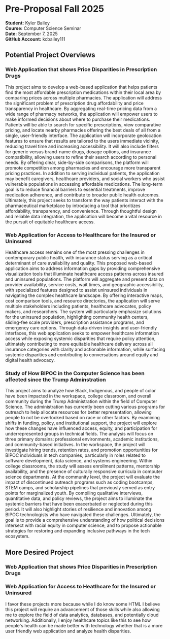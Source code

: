 # Pre-Proposal Fall 2025  

**Student:** Kyler Bailey   
**Course:** Computer Science Seminar    
**Date:** September 7, 2025  
**GitHub Account:** kcbailey111  


## Potential Project Overviews   

### Web Application that shows Price Disparities in Prescription Drugs 

This project aims to develop a web-based application that helps patients find the most affordable prescription medications within their local area by comparing prices across multiple pharmacies. The application will address the significant problem of prescription drug affordability and price transparency in healthcare. By aggregating real-time pricing data from a wide range of pharmacy networks, the application will empower users to make informed decisions about where to purchase their medications. Patients will be able to search for specific prescriptions, view comparative pricing, and locate nearby pharmacies offering the best deals of all from a single, user-friendly interface. The application will incorporate geolocation features to ensure that results are tailored to the users immediate vicinity, reducing travel time and increasing accessibility. It will also include filters for generic versus brand-name drugs, dosage options, and insurance compatibility, allowing users to refine their search according to personal needs. By offering clear, side-by-side comparisons, the platform will promote competition among pharmacies and encourage more transparent pricing practices. In addition to serving individual patients, the application may benefit caregivers, healthcare providers, and social workers who assist vulnerable populations in accessing affordable medications. The long-term goal is to reduce financial barriers to essential treatments, improve medication adherence, and contribute to broader public health outcomes. Ultimately, this project seeks to transform the way patients interact with the pharmaceutical marketplace by introducing a tool that prioritizes affordability, transparency, and convenience. Through thoughtful design and reliable data integration, the application will become a vital resource in the pursuit of equitable healthcare access.

### Web Application for Access to Healthcare for the Insured or Uninsured 

Healthcare access remains one of the most pressing challenges in contemporary public health, with insurance status serving as a critical determinant of care availability and quality. This proposed web-based application aims to address information gaps by providing comprehensive visualization tools that illuminate healthcare access patterns across insured and uninsured populations. The platform will aggregate and present data on provider availability, service costs, wait times, and geographic accessibility, with specialized features designed to assist uninsured individuals in navigating the complex healthcare landscape. By offering interactive maps, cost comparison tools, and resource directories, the application will serve multiple stakeholders including patients, healthcare advocates, policy makers, and researchers. The system will particularly emphasize solutions for the uninsured population, highlighting community health centers, sliding-fee scale providers, prescription assistance programs, and emergency care options. Through data-driven insights and user-friendly interfaces, this web application seeks to empower healthcare information access while exposing systemic disparities that require policy attention, ultimately contributing to more equitable healthcare delivery across all insurance categories with clarity and actionable information, while surfacing systemic disparities and contributing to conversations around equity and digital health advocacy.

###  Study of How BIPOC in the Computer Science has been affected since the Trump Adminstration

This project aims to analyze how Black, Indigenous, and people of color have been impacted in the workspace, college classroom, and overall community during the Trump Administration within the field of Computer Science. The administration has currently been cutting various programs for outreach to help allocate resources for better representation, allowing people to not be overlooked based on race or other factors. By examining shifts in funding, policy, and institutional support, the project will explore how these changes have influenced access, equity, and participation for underrepresented groups in technical fields. The analysis will focus on three primary domains: professional environments, academic institutions, and community-based initiatives. In the workspace, the project will investigate hiring trends, retention rates, and promotion opportunities for BIPOC individuals in tech companies, particularly in roles related to software development, data science, and systems engineering. Within college classrooms, the study will assess enrollment patterns, mentorship availability, and the presence of culturally responsive curricula in computer science departments. At the community level, the project will evaluate the impact of discontinued outreach programs such as coding bootcamps, STEM camps, and scholarship pipelines that previously served as entry points for marginalized youth. By compiling qualitative interviews, quantitative data, and policy reviews, the project aims to illuminate the systemic barriers that have been exacerbated or neglected during this period. It will also highlight stories of resilience and innovation among BIPOC technologists who have navigated these challenges. Ultimately, the goal is to provide a comprehensive understanding of how political decisions intersect with racial equity in computer science, and to propose actionable strategies for restoring and expanding inclusive pathways in the tech ecosystem.

## More Desired Project  

###  Web Application that shows Price Disparities in Prescription Drugs

### Web Application for Access to Heatlhcare for the Insured or Uninsured 

I favor these projects more because while I do know some HTML I believe this project will require an advancement of those skills while also allowing me to explore the field of data analytics, databases, and potentially cloud networking. Additionally, I enjoy healthcare topics like this to see how people's health can be made better with technology whether that is a more user friendly web application and analyze health disparities.